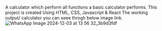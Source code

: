 
A calculator which perform all functions a basic calculator performs.
This project is created Using HTML, CSS, Javascript & React
The working output/ calculator you can seee throgh below image link.
![WhatsApp Image 2024-12-03 at 13 56 32_3b9d3fdf](https://github.com/user-attachments/assets/1698e19c-1d59-4874-8383-fe80f724b0f2)
